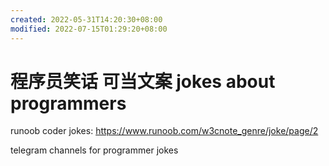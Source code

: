 ```yaml
---
created: 2022-05-31T14:20:30+08:00
modified: 2022-07-15T01:29:20+08:00
---
```


# 程序员笑话 可当文案 jokes about programmers

runoob coder jokes:
https://www.runoob.com/w3cnote_genre/joke/page/2

telegram channels for programmer jokes
